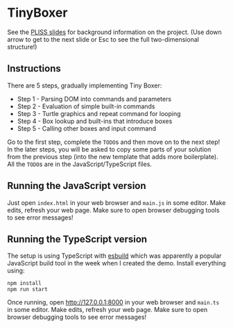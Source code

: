 # TinyBoxer

See the [PLISS slides](http://tpetricek.github.io/Talks/2025/programming-systems/pliss/#/6) for
background information on the project. (Use down arrow to get to the next slide or Esc to
see the full two-dimensional structure!)

## Instructions

There are 5 steps, gradually implementing Tiny Boxer:

* Step 1 - Parsing DOM into commands and parameters
* Step 2 - Evaluation of simple built-in commands
* Step 3 - Turtle graphics and repeat command for looping
* Step 4 - Box lookup and built-ins that introduce boxes
* Step 5 - Calling other boxes and input command

Go to the first step, complete the `TODO`s and then move on to the next step! In the later steps, you will be asked to copy some parts of your solution from the previous step (into the new template that adds more boilerplate). All the `TODO`s are in the JavaScript/TypeScript files.

## Running the JavaScript version

Just open `index.html` in your web browser and `main.js` in some editor. Make edits, refresh your web page. Make sure to open browser debugging tools to see error messages!

## Running the TypeScript version

The setup is using TypeScript with [esbuild](https://esbuild.github.io/) which was apparently a popular JavaScript build tool in the week when I created the demo. Install everything using:

```
npm install
npm run start
```

Once running, open http://127.0.0.1:8000 in your web browser and `main.ts` in some editor. Make edits, refresh your web page. Make sure to open browser debugging tools to see error messages!

